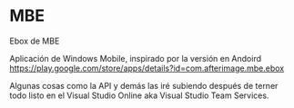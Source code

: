 # MBE
Ebox de MBE

Aplicación de Windows Mobile, inspirado por la versión en Andoird https://play.google.com/store/apps/details?id=com.afterimage.mbe.ebox

Algunas cosas como la API y demás las iré subiendo después de terner todo listo en el Visual Studio Online aka Visual Studio Team Services.
